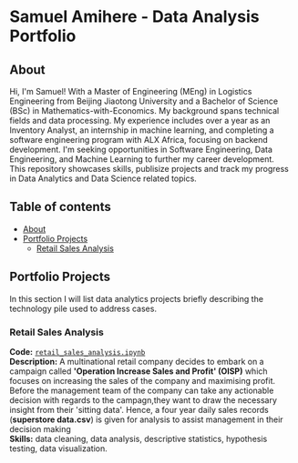 # Samuel Amihere - Data Analysis Portfolio
## About
Hi, I'm Samuel! With a Master of Engineering (MEng) in Logistics Engineering from Beijing Jiaotong University and a Bachelor of Science (BSc) in Mathematics-with-Economics. My background spans technical fields and data processing. My experience includes over a year as an Inventory Analyst, an internship in machine learning, and completing a software engineering program with ALX Africa, focusing on backend development. I'm seeking opportunities in Software Engineering, Data Engineering, and Machine Learning to further my career development.
<br>
This repository showcases skills, publisize projects and track my progress in Data Analytics and Data Science related topics.
<br>

## Table of contents
- [About](#about)
- [Portfolio Projects](#portfolio-projects)
	+ [Retail Sales Analysis](#retail-sales-analysis)



## Portfolio Projects
In this section I will list data analytics projects briefly describing the technology pile used to address cases.

### Retail Sales Analysis
**Code:** [`retail_sales_analysis.ipynb`](https://github.com/SamuelAmihere/data_analysis_portfolio/blob/main/retail_sales_analysis.ipynb)  
**Description:** A multinational retail company decides to embark on a campaign called **'Operation  Increase Sales and Profit' (OISP)** which focuses on increasing the sales of the company and maximising profit. Before the management team of the company can take any actionable decision with regards to the campagn,they want to draw the necessary insight from their 'sitting data'. Hence, a four year daily sales records (**superstore data.csv**) is given for analysis to assist management in their decision making <br>
**Skills:** data cleaning, data analysis, descriptive statistics, hypothesis testing, data visualization.
